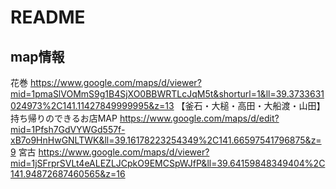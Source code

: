 # README

## map情報
花巻
https://www.google.com/maps/d/viewer?mid=1pmaSlVOMmS9g1B4SjXO0BBWRTLcJqM5t&shorturl=1&ll=39.3733631024973%2C141.11427849999995&z=13
【釜石・大槌・高田・大船渡・山田】持ち帰りのできるお店MAP
https://www.google.com/maps/d/edit?mid=1Pfsh7GdVYWGd557f-xB7o9HnHwGNLTWK&ll=39.16178223254349%2C141.66597541796875&z=9
宮古
https://www.google.com/maps/d/viewer?mid=1jSFrprSVLt4eALEZLJCpkO9EMCSpWJfP&ll=39.64159848349404%2C141.94872687460565&z=16
